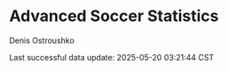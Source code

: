 # Advanced Soccer Statistics
Denis Ostroushko

<!-- gfm -->

Last successful data update: 2025-05-20 03:21:44 CST
